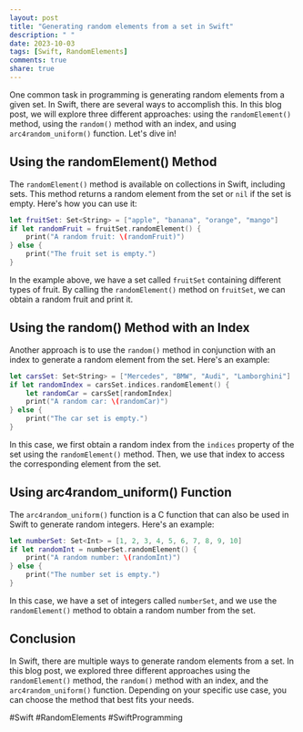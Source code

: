 ```yaml
---
layout: post
title: "Generating random elements from a set in Swift"
description: " "
date: 2023-10-03
tags: [Swift, RandomElements]
comments: true
share: true
---
```


One common task in programming is generating random elements from a given set. In Swift, there are several ways to accomplish this. In this blog post, we will explore three different approaches: using the `randomElement()` method, using the `random()` method with an index, and using `arc4random_uniform()` function. Let's dive in!

## Using the randomElement() Method

The `randomElement()` method is available on collections in Swift, including sets. This method returns a random element from the set or `nil` if the set is empty. Here's how you can use it:

```swift
let fruitSet: Set<String> = ["apple", "banana", "orange", "mango"]
if let randomFruit = fruitSet.randomElement() {
    print("A random fruit: \(randomFruit)")
} else {
    print("The fruit set is empty.")
}
```

In the example above, we have a set called `fruitSet` containing different types of fruit. By calling the `randomElement()` method on `fruitSet`, we can obtain a random fruit and print it. 

## Using the random() Method with an Index

Another approach is to use the `random()` method in conjunction with an index to generate a random element from the set. Here's an example:

```swift
let carsSet: Set<String> = ["Mercedes", "BMW", "Audi", "Lamborghini"]
if let randomIndex = carsSet.indices.randomElement() {
    let randomCar = carsSet[randomIndex]
    print("A random car: \(randomCar)")
} else {
    print("The car set is empty.")
}
```

In this case, we first obtain a random index from the `indices` property of the set using the `randomElement()` method. Then, we use that index to access the corresponding element from the set.

## Using arc4random_uniform() Function

The `arc4random_uniform()` function is a C function that can also be used in Swift to generate random integers. Here's an example:

```swift
let numberSet: Set<Int> = [1, 2, 3, 4, 5, 6, 7, 8, 9, 10]
if let randomInt = numberSet.randomElement() {
    print("A random number: \(randomInt)")
} else {
    print("The number set is empty.")
}
```

In this case, we have a set of integers called `numberSet`, and we use the `randomElement()` method to obtain a random number from the set.

## Conclusion

In Swift, there are multiple ways to generate random elements from a set. In this blog post, we explored three different approaches using the `randomElement()` method, the `random()` method with an index, and the `arc4random_uniform()` function. Depending on your specific use case, you can choose the method that best fits your needs.

#Swift #RandomElements #SwiftProgramming